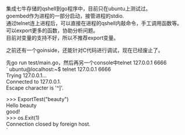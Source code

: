 集成七牛存储的qshell到go程序中，目前只在ubuntu上测试过。  
goembed作为进程的一部分启动，接管进程的stdio.  
通过telnet连上进程后，可以直接在进程的qshell内敲命令，手工调用函数等。  
可以export更多的函数，协助分析问题。  
目前对变量的支持不好，所以不推荐export变量。  

之前还有一个goinside，还能针对C代码进行调试，现在已经废止了。

先go run test/main.go，然后再另一个console中telnet 127.0.0.1 6666   
  `
  ubuntu@localhost:~$ telnet 127.0.0.1 6666  
  Trying 127.0.0.1...  
  Connected to 127.0.0.1.  
  Escape character is '^]'.  
                    
  \>\>\> ExportTest("beauty")  
  Hello beauty  
  good!  
  \>\>\> os.Exit(1)  
  Connection closed by foreign host.  
`
